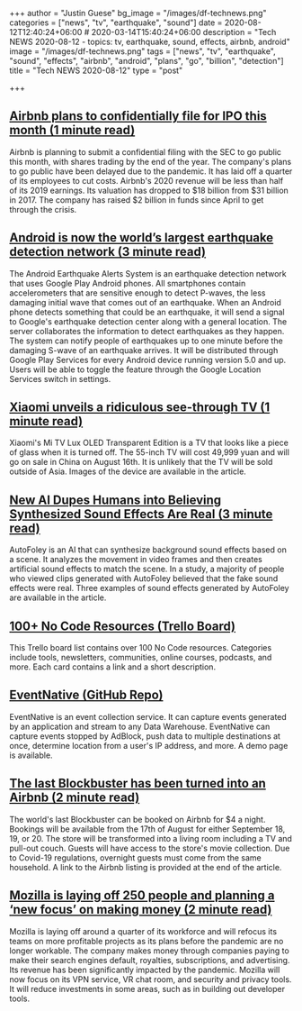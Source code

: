 +++
author = "Justin Guese"
bg_image = "/images/df-technews.png"
categories = ["news", "tv", "earthquake", "sound"]
date = 2020-08-12T12:40:24+06:00 # 2020-03-14T15:40:24+06:00
description = "Tech NEWS 2020-08-12 - topics: tv, earthquake, sound, effects, airbnb, android"
image = "/images/df-technews.png"
tags = ["news", "tv", "earthquake", "sound", "effects", "airbnb", "android", "plans", "go", "billion", "detection"]
title = "Tech NEWS 2020-08-12"
type = "post"

+++

## [Airbnb plans to confidentially file for IPO this month (1 minute read)](https://www.cnbc.com/2020/08/11/airbnb-plans-to-confidentially-file-for-ipo-this-month.html/1/01000173e2254280-48cd2576-f8a8-4297-9616-2dba1947f614-000000/7OUNNvt3EaswS3oBJ-3Vjy69OQnoOwFel73qpDVA7Z8=153)

Airbnb is planning to submit a confidential filing with the SEC to go public this month, with shares trading by the end of the year. The company's plans to go public have been delayed due to the pandemic. It has laid off a quarter of its employees to cut costs. Airbnb's 2020 revenue will be less than half of its 2019 earnings. Its valuation has dropped to $18 billion from $31 billion in 2017. The company has raised $2 billion in funds since April to get through the crisis.

## [Android is now the world’s largest earthquake detection network (3 minute read)](https://arstechnica.com/gadgets/2020/08/android-is-now-the-worlds-largest-earthquake-detection-network//1/01000173e2254280-48cd2576-f8a8-4297-9616-2dba1947f614-000000/pJfbeJytfR2dwzI8juEF1J-O4fhHFBMmO70jN94qmMw=153)

The Android Earthquake Alerts System is an earthquake detection network that uses Google Play Android phones. All smartphones contain accelerometers that are sensitive enough to detect P-waves, the less damaging initial wave that comes out of an earthquake. When an Android phone detects something that could be an earthquake, it will send a signal to Google's earthquake detection center along with a general location. The server collaborates the information to detect earthquakes as they happen. The system can notify people of earthquakes up to one minute before the damaging S-wave of an earthquake arrives. It will be distributed through Google Play Services for every Android device running version 5.0 and up. Users will be able to toggle the feature through the Google Location Services switch in settings.

## [Xiaomi unveils a ridiculous see-through TV (1 minute read)](https://www.engadget.com/xiaomi-mi-tv-lux-transparent-oled-145546141.html/1/01000173e2254280-48cd2576-f8a8-4297-9616-2dba1947f614-000000/w7Of6XJ2CEFjbf0PXFulwNflfpMVP2gXUWjRVh9evho=153)

Xiaomi's Mi TV Lux OLED Transparent Edition is a TV that looks like a piece of glass when it is turned off. The 55-inch TV will cost 49,999 yuan and will go on sale in China on August 16th. It is unlikely that the TV will be sold outside of Asia. Images of the device are available in the article.

## [New AI Dupes Humans into Believing Synthesized Sound Effects Are Real (3 minute read)](https://spectrum.ieee.org/tech-talk/artificial-intelligence/machine-learning/new-ai-dupes-humans-into-believing-synthesized-sound-effects-are-real/1/01000173e2254280-48cd2576-f8a8-4297-9616-2dba1947f614-000000/PHfjNy3m2kO87wCXgLjAqsDAK2iYk87gKQSU_KOn7ko=153)

AutoFoley is an AI that can synthesize background sound effects based on a scene. It analyzes the movement in video frames and then creates artificial sound effects to match the scene. In a study, a majority of people who viewed clips generated with AutoFoley believed that the fake sound effects were real. Three examples of sound effects generated by AutoFoley are available in the article.

## [100+ No Code Resources (Trello Board)](https://trello.com/b/A4OmiAWb/100-no-code-resources/1/01000173e2254280-48cd2576-f8a8-4297-9616-2dba1947f614-000000/Fz204XOgLynmqKsgf9ZG6xMKMYj_b-k5QwQ6Vsrohz8=153)

This Trello board list contains over 100 No Code resources. Categories include tools, newsletters, communities, online courses, podcasts, and more. Each card contains a link and a short description.

## [EventNative (GitHub Repo)](https://github.com/ksensehq/eventnative/1/01000173e2254280-48cd2576-f8a8-4297-9616-2dba1947f614-000000/gjPLu_jWbvA4VmyhsvKOgnlMub5lcPUGtkddaphyjq4=153)

EventNative is an event collection service. It can capture events generated by an application and stream to any Data Warehouse. EventNative can capture events stopped by AdBlock, push data to multiple destinations at once, determine location from a user's IP address, and more. A demo page is available.

## [The last Blockbuster has been turned into an Airbnb (2 minute read)](https://www.independent.co.uk/life-style/blockbuster-airbnb-overnight-stay-rent-movies-bend-oregon-a9665996.html/1/01000173e2254280-48cd2576-f8a8-4297-9616-2dba1947f614-000000/SQECW5cWeI7l17Pk2eNRmYEttAtqiVdP8ODdOAIbHPU=153)

The world's last Blockbuster can be booked on Airbnb for $4 a night. Bookings will be available from the 17th of August for either September 18, 19, or 20. The store will be transformed into a living room including a TV and pull-out couch. Guests will have access to the store's movie collection. Due to Covid-19 regulations, overnight guests must come from the same household. A link to the Airbnb listing is provided at the end of the article.

## [Mozilla is laying off 250 people and planning a ‘new focus’ on making money (2 minute read)](https://www.theverge.com/2020/8/11/21363424/mozilla-layoffs-quarter-staff-250-people-new-revenue-focus/1/01000173e2254280-48cd2576-f8a8-4297-9616-2dba1947f614-000000/BG-0LX25G5wjTiaq6Dx7R-xdQ89r53DqH6v3ZV4RGnE=153)

Mozilla is laying off around a quarter of its workforce and will refocus its teams on more profitable projects as its plans before the pandemic are no longer workable. The company makes money through companies paying to make their search engines default, royalties, subscriptions, and advertising. Its revenue has been significantly impacted by the pandemic. Mozilla will now focus on its VPN service, VR chat room, and security and privacy tools. It will reduce investments in some areas, such as in building out developer tools.

